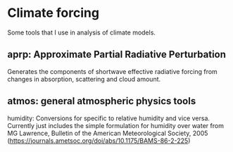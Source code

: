 Climate forcing
===============

Some tools that I use in analysis of climate models.

aprp: Approximate Partial Radiative Perturbation
------------------------------------------------
Generates the components of shortwave effective radiative forcing from changes in absorption, scattering and cloud amount.

atmos: general atmospheric physics tools
----------------------------------------
humidity: Conversions for specific to relative humidity and vice versa. Currently just includes the simple formulation for humidity over water from MG Lawrence, Bulletin of the American Meteorological Society, 2005 (https://journals.ametsoc.org/doi/abs/10.1175/BAMS-86-2-225)
